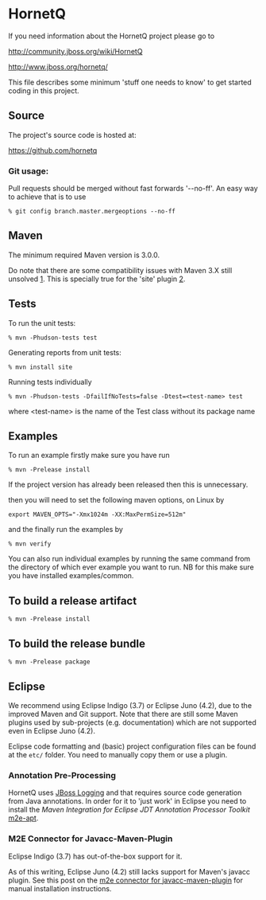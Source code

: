 # HornetQ

If you need information about the HornetQ project please go to

http://community.jboss.org/wiki/HornetQ

http://www.jboss.org/hornetq/

This file describes some minimum 'stuff one needs to know' to get
started coding in this project.

## Source

The project's source code is hosted at:

https://github.com/hornetq

### Git usage:

Pull requests should be merged without fast forwards '--no-ff'. An easy way to achieve that is to use

```% git config branch.master.mergeoptions --no-ff```

## Maven

The minimum required Maven version is 3.0.0.

Do note that there are some compatibility issues with Maven 3.X still
unsolved [1]. This is specially true for the 'site' plugin [2].

[1]: <https://cwiki.apache.org/MAVEN/maven-3x-compatibility-notes.html>
[2]: <https://cwiki.apache.org/MAVEN/maven-3x-and-site-plugin.html>

## Tests

To run the unit tests:

```% mvn -Phudson-tests test```

Generating reports from unit tests:

```% mvn install site```


Running tests individually

```% mvn -Phudson-tests -DfailIfNoTests=false -Dtest=<test-name> test ```

where &lt;test-name> is the name of the Test class without its package name


## Examples

To run an example firstly make sure you have run

```% mvn -Prelease install```

If the project version has already been released then this is unnecessary.

then you will need to set the following maven options, on Linux by

```export MAVEN_OPTS="-Xmx1024m -XX:MaxPermSize=512m"```

and the finally run the examples by

```% mvn verify```

You can also run individual examples by running the same command from the directory of which ever example you want to run.
NB for this make sure you have installed examples/common.

## To build a release artifact

```% mvn -Prelease install```

## To build the release bundle

```% mvn -Prelease package```

## Eclipse

We recommend using Eclipse Indigo (3.7) or Eclipse Juno (4.2), due to
the improved Maven and Git support. Note that there are still some
Maven plugins used by sub-projects (e.g. documentation) which are not
supported even in Eclipse Juno (4.2).

Eclipse code formatting and (basic) project configuration files can be
found at the ```etc/``` folder. You need to manually copy them or use
a plugin.

### Annotation Pre-Processing

HornetQ uses [JBoss Logging] and that requires source code generation
from Java annotations. In order for it to 'just work' in Eclipse you
need to install the _Maven Integration for Eclipse JDT Annotation
Processor Toolkit_ [m2e-apt].

[JBoss Logging]: <https://community.jboss.org/wiki/JBossLoggingTooling>
[m2e-apt]: https://community.jboss.org/en/tools/blog/2012/05/20/annotation-processing-support-in-m2e-or-m2e-apt-100-is-out

### M2E Connector for Javacc-Maven-Plugin

Eclipse Indigo (3.7) has out-of-the-box support for it.

As of this writing, Eclipse Juno (4.2) still lacks support for Maven's
javacc plugin. See this post on the [m2e connector for
javacc-maven-plugin] for manual installation instructions.

[m2e connector for javacc-maven-plugin]: http://dev.eclipse.org/mhonarc/lists/m2e-users/msg02725.html
